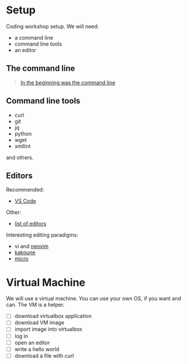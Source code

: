 # Setup

Coding workshop setup. We will need:

* a command line
* command line tools
* an editor

## The command line

> [In the beginning was the command line](https://people.cs.georgetown.edu/~clay/classes/spring2010/os/inthebeginning.pdf)


## Command line tools

* curl
* git
* jq
* python
* wget
* xmllint

and others.


## Editors

Recommended:

* [VS Code](https://code.visualstudio.com/)

Other:

* [list of editors](https://gist.github.com/rsp/b8e341a7fe9bf538e59038f6854c9442)

Interesting editing paradigms:

* vi and [neovim](https://neovim.io/)
* [kakoune](https://kakoune.org/)
* [micro](https://micro-editor.github.io/)

# Virtual Machine

We will use a virtual machine. You can use your own OS, if you want and can. The VM is a helper.

* [ ] download virtualbox application
* [ ] download VM image
* [ ] import image into virtualbox
* [ ] log in
* [ ] open an editor
* [ ] write a hello world
* [ ] download a file with curl

